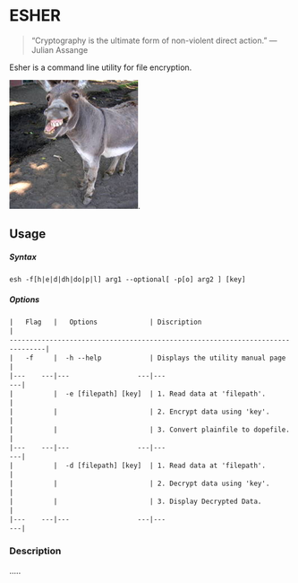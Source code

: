 # ESHER

> “Cryptography is the ultimate form of non-violent direct action.” 
> ― Julian Assange

Esher is a command line utility for file encryption.

![ESH](/esh.jpg).

## Usage

##### Syntax
    esh -f[h|e|d|dh|do|p|l] arg1 --optional[ -p[o] arg2 ] [key] 
  
##### Options
    |   Flag   |   Options             | Discription                               |
    -------------------------------------------------------------------------------|
    |   -f     |  -h --help            | Displays the utility manual page          |
    |---    ---|---                 ---|---                                     ---|
    |          |  -e [filepath] [key]  | 1. Read data at 'filepath'.               |
    |          |                       | 2. Encrypt data using 'key'.              |
    |          |                       | 3. Convert plainfile to dopefile.         |                             
    |---    ---|---                 ---|---                                     ---|
    |          |  -d [filepath] [key]  | 1. Read data at 'filepath'.               |
    |          |                       | 2. Decrypt data using 'key'.              |
    |          |                       | 3. Display Decrypted Data.                |
    |---    ---|---                 ---|---                                     ---|
    
### Description
.....
 
